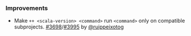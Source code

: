 [@ruippeixotog]: https://github.com/ruippeixotog

[#3698]: https://github.com/sbt/sbt/issues/3698
[#3995]: https://github.com/sbt/sbt/pull/3995

### Improvements

- Make `++ <scala-version> <command>` run `<command>` only on compatible subprojects. [#3698][]/[#3995][] by [@ruippeixotog][]
